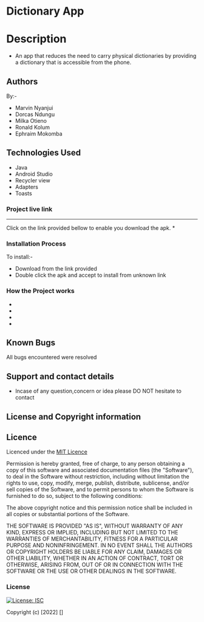# Dictionary App

# Description
* An app that reduces the need to carry physical dictionaries by providing a dictionary that is accessible from the phone.

## Authors
By:- 
* Marvin Nyanjui
*  Dorcas Ndungu
* Milka Otieno
* Ronald Kolum
* Ephraim Mokomba




## Technologies Used
* Java
* Android Studio
* Recycler view
* Adapters
* Toasts
### Project live link
****
Click on the link provided bellow to enable you download the apk.
* 

### Installation Process
To install:-
* Download from the link provided
* Double click the apk and accept to install from unknown link



### How the Project works
* 
*
*
*



## Known Bugs
All bugs encountered were resolved

## Support and contact details
* Incase of any question,concern or idea please DO NOT hesitate to contact 
## License and Copyright information

## Licence
Licenced under the [MIT Licence ](LICENCE)

Permission is hereby granted, free of charge, to any person obtaining a copy
of this software and associated documentation files (the "Software"), to deal
in the Software without restriction, including without limitation the rights
to use, copy, modify, merge, publish, distribute, sublicense, and/or sell
copies of the Software, and to permit persons to whom the Software is
furnished to do so, subject to the following conditions:

The above copyright notice and this permission notice shall be included in all
copies or substantial portions of the Software.

THE SOFTWARE IS PROVIDED "AS IS", WITHOUT WARRANTY OF ANY KIND, EXPRESS OR
IMPLIED, INCLUDING BUT NOT LIMITED TO THE WARRANTIES OF MERCHANTABILITY,
FITNESS FOR A PARTICULAR PURPOSE AND NONINFRINGEMENT. IN NO EVENT SHALL THE
AUTHORS OR COPYRIGHT HOLDERS BE LIABLE FOR ANY CLAIM, DAMAGES OR OTHER
LIABILITY, WHETHER IN AN ACTION OF CONTRACT, TORT OR OTHERWISE, ARISING FROM,
OUT OF OR IN CONNECTION WITH THE SOFTWARE OR THE USE OR OTHER DEALINGS IN THE
SOFTWARE.

### License
[![License: ISC](https://img.shields.io/badge/License-ISC-yellow.svg)](/LICENSE)


Copyright (c) [2022] []



